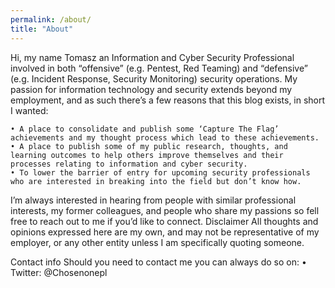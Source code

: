 ```yaml
---
permalink: /about/
title: "About"
---
```


Hi, my name Tomasz an Information and Cyber Security Professional involved in both “offensive” (e.g. Pentest, Red Teaming) and “defensive” (e.g. Incident Response, Security Monitoring) security operations. My passion for information technology and security extends beyond my employment, and as such there’s a few reasons that this blog exists, in short I wanted:

	• A place to consolidate and publish some ‘Capture The Flag’ achievements and my thought process which lead to these achievements.
	• A place to publish some of my public research, thoughts, and learning outcomes to help others improve themselves and their processes relating to information and cyber security.
	• To lower the barrier of entry for upcoming security professionals who are interested in breaking into the field but don’t know how.
  
I’m always interested in hearing from people with similar professional interests, my former colleagues, and people who share my passions so fell free to reach out to me if you’d like to connect.
Disclaimer
All thoughts and opinions expressed here are my own, and may not be representative of my employer, or any other entity unless I am specifically quoting someone.

Contact info
Should you need to contact me you can always do so on:
	• Twitter: @Chosenonepl
